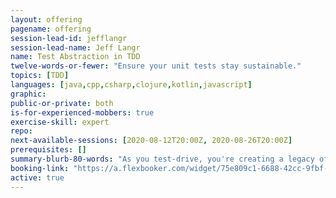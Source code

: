 ```yaml
---
layout: offering
pagename: offering
session-lead-id: jefflangr
session-lead-name: Jeff Langr
name: Test Abstraction in TDD
twelve-words-or-fewer: "Ensure your unit tests stay sustainable."
topics: [TDD]
languages: [java,cpp,csharp,clojure,kotlin,javascript]
graphic: 
public-or-private: both
is-for-experienced-mobbers: true
exercise-skill: expert
repo: 
next-available-sessions: [2020-08-12T20:00Z, 2020-08-26T20:00Z] 
prerequisites: []
summary-blurb-80-words: "As you test-drive, you're creating a legacy of developer tests. You'll want to ensure that investment continues to pay off. Learn how to keep your tests simple and fresh with fewer than a handful of core guidelines."
booking-link: "https://a.flexbooker.com/widget/75e809c1-6688-42cc-9fbf-77b001c15991?serviceIds=39117"
active: true
---
```

